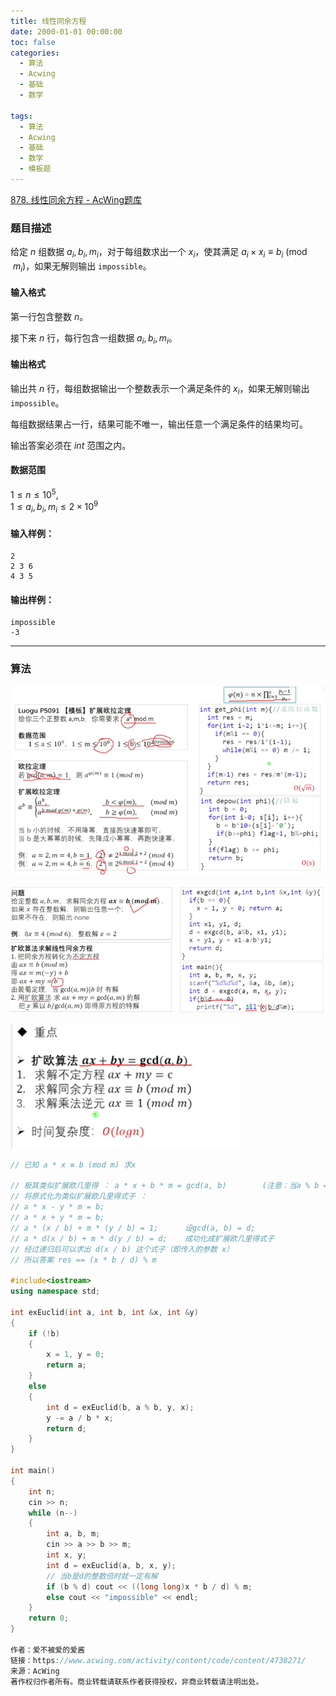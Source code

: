 ```yaml
---
title: 线性同余方程
date: 2000-01-01 00:00:00
toc: false
categories:
  - 算法
  - Acwing
  - 基础
  - 数学

tags:
  - 算法
  - Acwing
  - 基础
  - 数学
  - 模板题
---
```


[878. 线性同余方程 - AcWing题库](https://www.acwing.com/problem/content/880/)


### 题目描述
给定 $n$ 组数据 $a_i,b_i,m_i$，对于每组数求出一个 $x_i$，使其满足 $a_i \times x_i \equiv b_i \pmod {m_i}$，如果无解则输出 `impossible`。

#### 输入格式

第一行包含整数 $n$。

接下来 $n$ 行，每行包含一组数据 $a_i,b_i,m_i$。

#### 输出格式

输出共 $n$ 行，每组数据输出一个整数表示一个满足条件的 $x_i$，如果无解则输出 `impossible`。

每组数据结果占一行，结果可能不唯一，输出任意一个满足条件的结果均可。

输出答案必须在 $int$ 范围之内。

#### 数据范围

$1 \le n \le 10^5$,  
$1 \le a_i,b_i,m_i \le 2 \times 10^9$

#### 输入样例：

```
2
2 3 6
4 3 5
```

#### 输出样例：

```
impossible
-3
```

---
### 算法

![](线性同余方程/Pasted%20image%2020240511002455.png)

![](线性同余方程/Pasted%20image%2020240511002534.png)

![](线性同余方程/Pasted%20image%2020240511002538.png)

```cpp
// 已知 a * x ≡ b (mod m) 求x

// 极其类似扩展欧几里得 ： a * x + b * m = gcd(a, b)        (注意：当a % b == 0时 gcd为 0)
// 将原式化为类似扩展欧几里得式子 ： 
// a * x - y * m = b;
// a * x + y * m = b;
// a * (x / b) + m * (y / b) = 1;      设gcd(a, b) = d;
// a * d(x / b) + m * d(y / b) = d;    成功化成扩展欧几里得式子
// 经过递归后可以求出 d(x / b) 这个式子（即传入的参数 x）
// 所以答案 res == (x * b / d) % m

#include<iostream>
using namespace std;

int exEuclid(int a, int b, int &x, int &y)
{
    if (!b) 
    {
        x = 1, y = 0;
        return a;
    }
    else
    {
        int d = exEuclid(b, a % b, y, x);
        y -= a / b * x;
        return d;
    }
}

int main()
{
    int n;
    cin >> n;
    while (n--)
    {
        int a, b, m;
        cin >> a >> b >> m;
        int x, y;
        int d = exEuclid(a, b, x, y);
        // 当b是d的整数倍时就一定有解
        if (b % d) cout << ((long long)x * b / d) % m;
        else cout << "impossible" << endl;
    }
    return 0;
}

作者：爱不被爱的爱酱
链接：https://www.acwing.com/activity/content/code/content/4738271/
来源：AcWing
著作权归作者所有。商业转载请联系作者获得授权，非商业转载请注明出处。
```